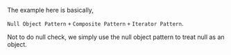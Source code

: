 The example here is basically,

`Null Object Pattern` `+` `Composite Pattern` `+` `Iterator Pattern`.

Not to do null check, we simply use the null object pattern to treat null as an object.